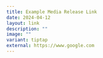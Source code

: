 ```yaml
---
title: Example Media Release Link
date: 2024-04-12
layout: link
description: ""
image: ""
variant: tiptap
external: https://www.google.com
---
```


